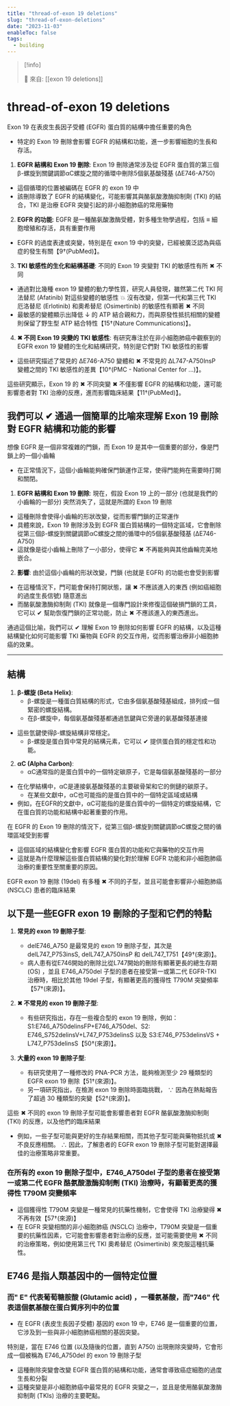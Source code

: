 ```yaml
---
title: "thread-of-exon 19 deletions"
slug: "thread-of-exon-deletions"
date: "2023-11-03"
enableToc: false
tags:
  - building
---
```


> [!info]
>
> 🌱 來自: [[exon 19 deletions]]

# thread-of-exon 19 deletions

Exon 19 在表皮生長因子受體 (EGFR) 蛋白質的結構中擔任重要的角色

- 特定的 Exon 19 刪除會影響 EGFR 的結構和功能，進一步影響細胞的生長和存活。

1. **EGFR 結構和 Exon 19 刪除**:
   Exon 19 刪除通常涉及從 EGFR 蛋白質的第三個β-螺旋到關鍵調節αC螺旋之間的循環中刪除5個氨基酸殘基 (ΔE746-A750)

- 這個循環的位置被編碼在 EGFR 的 exon 19 中
- 該刪除導致了 EGFR 的結構變化，可能影響其與酪氨酸激酶抑制劑 (TKI) 的結合，TKI 是治療 EGFR 突變引起的非小細胞肺癌的常用藥物

2. **EGFR 的功能**:
   EGFR 是一種酪氨酸激酶受體，對多種生物學過程，包括 ≡ 細胞增殖和存活，具有重要作用

- EGFR 的過度表達或突變，特別是在 exon 19 中的突變，已經被廣泛認為與癌症的發生有關【9†(PubMed)】。

3. **TKI 敏感性的生化和結構基礎**:
   不同的 Exon 19 突變對 TKI 的敏感性有所 ✖ 不同

- 通過對比幾種 exon 19 變體的動力學性質，研究人員發現，雖然第二代 TKI 阿法替尼 (Afatinib) 對這些變體的敏感性 💥 沒有改變，但第一代和第三代 TKI 厄洛替尼 (Erlotinib) 和奧希替尼 (Osimertinib) 的敏感性有顯著 ✖ 不同
- 最敏感的變體顯示出降低 ↓ 的 ATP 結合親和力，而與原發性抵抗相關的變體則保留了野生型 ATP 結合特性【15†(Nature Communications)】。

4. **✖ 不同 Exon 19 突變的 TKI 敏感性**:
   有研究專注於在非小細胞肺癌中觀察到的 EGFR exon 19 變體的生化和結構研究，特別是它們對 TKI 敏感性的影響

- 這些研究描述了常見的 ΔE746-A750 變體和 ✖ 不常見的 ΔL747-A750InsP 變體之間的 TKI 敏感性的差異【10†(PMC - National Center for ...)】。

這些研究顯示，Exon 19 的 ✖ 不同突變 ✖ 不僅影響 EGFR 的結構和功能，還可能影響患者對 TKI 治療的反應，進而影響臨床結果【11†(PubMed)】。

## 我們可以 ✔ 通過一個簡單的比喻來理解 Exon 19 刪除對 EGFR 結構和功能的影響

想像 EGFR 是一個非常複雜的門鎖，而 Exon 19 是其中一個重要的部分，像是門鎖上的一個小齒輪

- 在正常情況下，這個小齒輪能夠確保門鎖運作正常，使得門能夠在需要時打開和關閉。

1. **EGFR 結構和 Exon 19 刪除**:
   現在，假設 Exon 19 上的一部分 (也就是我們的小齒輪的一部分) 突然消失了，這就是所謂的 Exon 19 刪除

- 這種刪除會使得小齒輪的形狀改變，從而影響門鎖的正常運作
- 具體來說，Exon 19 刪除涉及到 EGFR 蛋白質結構的一個特定區域，它會刪除從第三個β-螺旋到關鍵調節αC螺旋之間的循環中的5個氨基酸殘基 (ΔE746-A750)
- 這就像是從小齒輪上刪除了一小部分，使得它 ✖ 不再能夠與其他齒輪完美地嵌合。

2. **影響**:
   由於這個小齒輪的形狀改變，門鎖 (也就是 EGFR) 的功能也會受到影響

- 在這種情況下，門可能會保持打開狀態，讓 ✖ 不應該進入的東西 (例如癌細胞的過度生長信號) 隨意進出
- 而酪氨酸激酶抑制劑 (TKI) 就像是一個專門設計來修復這個破損門鎖的工具，它可以 ✔ 幫助恢復門鎖的正常功能，防止 ✖ 不應該進入的東西進出。

通過這個比喻，我們可以 ✔ 理解 Exon 19 刪除如何影響 EGFR 的結構，以及這種結構變化如何可能影響 TKI 藥物與 EGFR 的交互作用，從而影響治療非小細胞肺癌的效果。

---

## 結構

1. **β-螺旋 (Beta Helix)**:
   - β-螺旋是一種蛋白質結構的形式，它由多個氨基酸殘基組成，排列成一個緊密的螺旋結構。
   - 在β-螺旋中，每個氨基酸殘基都通過氫鍵與它旁邊的氨基酸殘基連接

- 這些氫鍵使得β-螺旋結構非常穩定。
  - β-螺旋是蛋白質中常見的結構元素，它可以 ✔ 提供蛋白質的穩定性和功能。

2. **αC (Alpha Carbon)**:
   - αC通常指的是蛋白質中的一個特定碳原子，它是每個氨基酸殘基的一部分

- 在化學結構中，αC是連接氨基酸殘基的主要碳骨架和它的側鏈的碳原子。
  - 在某些文獻中，αC也可能指的是蛋白質中的一個特定區域或結構
- 例如，在EGFR的文獻中，αC可能指的是蛋白質中的一個特定的螺旋結構，它在蛋白質的功能和結構中起著重要的作用。

在 EGFR 的 Exon 19 刪除的情況下，從第三個β-螺旋到關鍵調節αC螺旋之間的循環區域受到影響

- 這個區域的結構變化會影響 EGFR 蛋白質的功能和它與藥物的交互作用
- 這就是為什麼理解這些蛋白質結構的變化對於理解 EGFR 功能和非小細胞肺癌治療的重要性至關重要的原因。

EGFR exon 19 刪除 (19del) 有多種 ✖ 不同的子型，並且可能會影響非小細胞肺癌 (NSCLC) 患者的臨床結果

## 以下是一些EGFR exon 19 刪除的子型和它們的特點

1. **常見的 exon 19 刪除子型**:

   - delE746_A750 是最常見的 exon 19 刪除子型，其次是 delL747_P753insS, delL747_A750insP 和 delL747_T751【49†(來源)】。
   - 病人患有從E746開始的刪除比從L747開始的刪除有顯著更長的總生存期 (OS) ，並且 E746_A750del 子型的患者在接受第一或第二代 EGFR-TKI 治療時，相比於其他 19del 子型，有顯著更高的獲得性 T790M 突變頻率【57†(來源)】。

2. **✖ 不常見的 exon 19 刪除子型**:

   - 有些研究指出，存在一些複合型的 exon 19 刪除，例如：S1:E746_A750delinsFP+E746_A750del、S2: E746_S752delinsV+L747_P753delinsS 以及 S3:E746_P753delinsVS + L747_P753delinsS【50†(來源)】。

3. **大量的 exon 19 刪除子型**:
   - 有研究使用了一種修改的 PNA-PCR 方法，能夠檢測至少 29 種類型的 EGFR exon 19 刪除【51†(來源)】。
   - 另一項研究指出，在檢測 exon 19 刪除時面臨挑戰， ∵ 因為在熱點報告了超過 30 種類型的突變【52†(來源)】。

這些 ✖ 不同的 exon 19 刪除子型可能會影響患者對 EGFR 酪氨酸激酶抑制劑 (TKI) 的反應，以及他們的臨床結果

- 例如，一些子型可能與更好的生存結果相關，而其他子型可能與藥物抵抗或 ✖ 不良反應相關。 ∴ 因此，了解患者的 EGFR exon 19 刪除子型可能對選擇最佳的治療策略非常重要。

### 在所有的 exon 19 刪除子型中，E746_A750del 子型的患者在接受第一或第二代 EGFR 酪氨酸激酶抑制劑 (TKI) 治療時，有顯著更高的獲得性 T790M 突變頻率

- 這個獲得性 T790M 突變是一種常見的抗藥性機制，它會使得 TKI 治療變得 ✖ 不再有效【57†(來源)】
- 在 EGFR 突變相關的非小細胞肺癌 (NSCLC) 治療中，T790M 突變是一個重要的抗藥性因素，它可能會影響患者對治療的反應，並可能需要使用 ✖ 不同的治療策略，例如使用第三代 TKI 奧希替尼 (Osimertinib) 來克服這種抗藥性。

## E746 是指人類基因中的一個特定位置

### 而" E" 代表葡萄糖胺酸 (Glutamic acid) ，一種氨基酸，而"746" 代表這個氨基酸在蛋白質序列中的位置

- 在 EGFR (表皮生長因子受體) 基因的 exon 19 中，E746 是一個重要的位置，它涉及到一些與非小細胞肺癌相關的基因突變。

特別是，當在 E746 位置 (以及隨後的位置，直到 A750) 出現刪除突變時，它會形成一個被稱為 E746_A750del 的 exon 19 刪除子型

- 這種刪除突變會改變 EGFR 蛋白質的結構和功能，通常會導致癌症細胞的過度生長和分裂
- 這種突變是非小細胞肺癌中最常見的 EGFR 突變之一，並且是使用酪氨酸激酶抑制劑 (TKIs) 治療的主要靶點。
